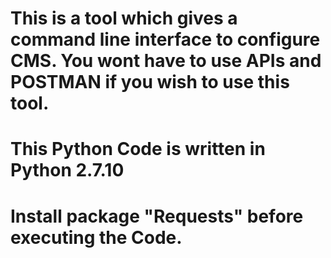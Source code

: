 # This is a tool which gives a command line interface to configure CMS. You wont have to use APIs and POSTMAN if you wish to use this tool.
# This Python Code is written in Python 2.7.10
# Install package "Requests" before executing the Code.
